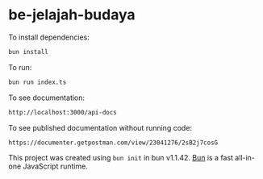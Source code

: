 # be-jelajah-budaya

To install dependencies:

```bash
bun install
```

To run:

```bash
bun run index.ts
```

To see documentation:
```bash
http://localhost:3000/api-docs
```
To see published documentation without running code:
```bash
https://documenter.getpostman.com/view/23041276/2sB2j7cosG
```

This project was created using `bun init` in bun v1.1.42. [Bun](https://bun.sh) is a fast all-in-one JavaScript runtime.
